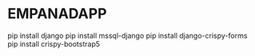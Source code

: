 # EMPANADAPP

pip install django
pip install mssql-django
pip install django-crispy-forms
pip install crispy-bootstrap5